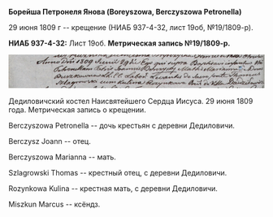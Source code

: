**Борейша Петронеля Янова (Boreyszowa, Berczyszowa Petronella)**

29 июня 1809 г -- крещение (НИАБ 937-4-32, лист 19об, №19/1809-р).

**НИАБ 937-4-32:** Лист 19об. **Метрическая запись №19/1809-р.**

![](./media/ed4f9e1ce88220a59910d3b93e5d625453b52521.png)

Дедиловичский костел Наисвятейшего Сердца Иисуса. 29 июня 1809 года.
Метрическая запись о крещении.

Berczyszowa Petronella -- дочь крестьян с деревни Дедиловичи.

Berczysz Joann -- отец.

Berczyszowa Marianna -- мать.

Szlagrowski Thomas -- крестный отец, с деревни Дедиловичи.

Rozynkowa Kulina -- крестная мать, с деревни Дедиловичи.

Miszkun Marcus -- ксёндз.
